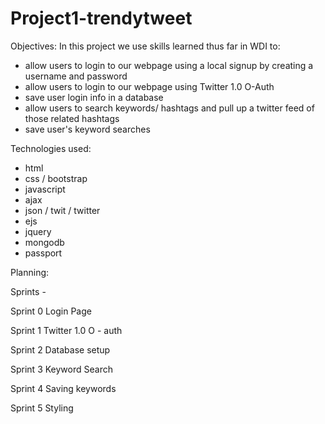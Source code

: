 # Project1-trendytweet

Objectives:
In this project we use skills learned thus far in WDI to:
- allow users to login to our webpage using a local signup by creating a username and password
- allow users to login to our webpage using Twitter 1.0 O-Auth
- save user login info in a database
- allow users to search keywords/ hashtags and pull up a twitter feed of those related hashtags
- save user's keyword searches


Technologies used:
- html
- css / bootstrap
- javascript
- ajax
- json / twit / twitter
- ejs
- jquery
- mongodb
- passport 

Planning: 


Sprints - 

Sprint 0 
Login Page 

Sprint 1
Twitter 1.0 O - auth

Sprint 2
Database setup

Sprint 3
Keyword Search 

Sprint 4
Saving keywords

Sprint 5
Styling
